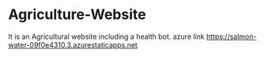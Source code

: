 # Agriculture-Website
It is an Agricultural website including a health bot.
azure link https://salmon-water-09f0e4310.3.azurestaticapps.net
